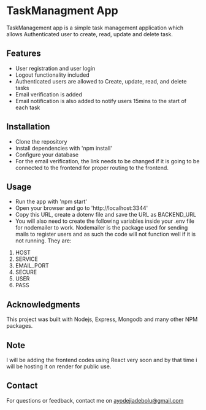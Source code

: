 # TaskManagment App

TaskManagement app is a simple task management application which allows Authenticated user to create, read, update and delete task.

## Features

- User registration and user login
- Logout functionality included
- Authenticated users are allowed to Create, update, read, and delete tasks
- Email verification is added
- Email notification is also added to notify users 15mins to the start of each task

## Installation

- Clone the repository
- Install dependencies with 'npm install'
- Configure your database
- For the email verification, the link needs to be changed if it is going to be connected to the frontend for proper routing to the frontend.

## Usage

- Run the app with 'npm start'
- Open your browser and go to 'http://localhost:3344'
- Copy this URL, create a dotenv file and save the URL as BACKEND_URL
- You will also need to create the following variables inside your .env file for nodemailer to work. Nodemailer is the package used for sending mails to register users and as such the code will not function well if it is not running. They are:

1. HOST
2. SERVICE
3. EMAIL_PORT
4. SECURE
5. USER
6. PASS

## Acknowledgments

This project was built with Nodejs, Express, Mongodb and many other NPM packages.

## Note

I will be adding the frontend codes using React very soon and by that time i will be hosting it on render for public use.

## Contact

For questions or feedback, contact me on ayodejiadebolu@gmail.com
